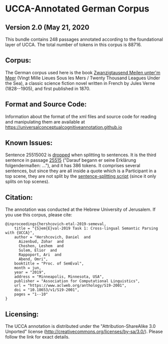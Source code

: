 UCCA-Annotated German Corpus
============================
Version 2.0 (May 21, 2020
----------------------------------

This bundle contains 248 passages annotated according to the foundational layer of UCCA.
The total number of tokens in this corpus is 88716.

Corpus:
-------
The German corpus used here is the book
[Zwanzigtausend Meilen unter'm Meer](http://www.gasl.org/refbib/Verne__20000_Meilen.pdf)
(Vingt Mille Lieues Sous les Mers / Twenty Thousand Leagues Under the Sea),
a classic science fiction novel written in French by Jules Verne (1828--1905),
and first published in 1870.


Format and Source Code:
----------------------

Information about the format of the xml files and source code for reading and manipulating them are
available at https://universalconceptualcognitiveannotation.github.io

Known Issues:
-------------
Sentence 25515002 is [dropped](.travis.yml) when splitting to sentences. It is
the third sentence in passage [25515](xml/25515.xml) ("Darauf begann er seine
Erklärung folgendermaßen: ..."), and it has 386 tokens. It comprises several
sentences, but since they are all inside a quote which is a Participant in a
top scene, they are not split by the [sentence-splitting
script](https://github.com/danielhers/ucca/blob/master/scripts/standard_to_sentences.py)
(since it only splits on top scenes).

Citation:
---------
The annotation was conducted at the Hebrew University of Jerusalem. If you use this corpus, please cite:

```
@inproceedings{hershcovich-etal-2019-semeval,
    title = "{S}em{E}val-2019 Task 1: Cross-lingual Semantic Parsing with {UCCA}",
    author = "Hershcovich, Daniel  and
      Aizenbud, Zohar  and
      Choshen, Leshem  and
      Sulem, Elior  and
      Rappoport, Ari  and
      Abend, Omri",
    booktitle = "Proc. of SemEval",
    month = jun,
    year = "2019",
    address = "Minneapolis, Minnesota, USA",
    publisher = "Association for Computational Linguistics",
    url = "https://www.aclweb.org/anthology/S19-2001",
    doi = "10.18653/v1/S19-2001",
    pages = "1--10"
}
```

Licensing:
----------

The UCCA annotation is distributed under the 
"Attribution-ShareAlike 3.0 Unported" license (http://creativecommons.org/licenses/by-sa/3.0/).
Please follow the link for exact details.
